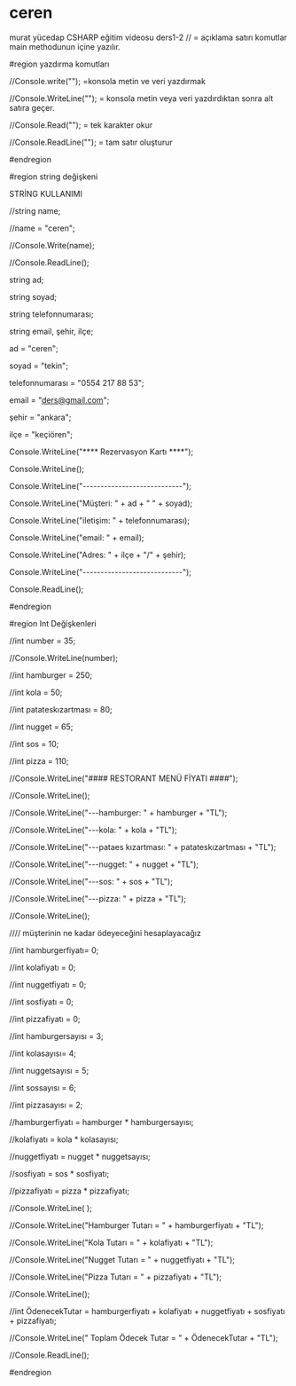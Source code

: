 # ceren
murat yücedap CSHARP eğitim videosu ders1-2 
// = açıklama satırı
komutlar main methodunun içine yazılır.

#region yazdırma komutları 

//Console.write("");  =konsola metin ve veri yazdırmak 

//Console.WriteLine("");  = konsola metin veya veri yazdırdıktan sonra alt satıra geçer.

//Console.Read("");   = tek karakter okur

//Console.ReadLine("");  = tam satır oluşturur

  #endregion


#region string değişkeni

STRİNG KULLANIMI

//string name;

//name = "ceren";

//Console.Write(name);

//Console.ReadLine();


string ad;

string soyad;

string telefonnumarası;

string email, şehir, ilçe;

ad = "ceren";

soyad = "tekin";

telefonnumarası = "0554 217 88 53";

email = "ders@gmail.com";

şehir = "ankara";

ilçe = "keçiören";

Console.WriteLine("**** Rezervasyon Kartı ****");

Console.WriteLine();

Console.WriteLine("----------------------------");

Console.WriteLine("Müşteri: " + ad + " " + soyad);

Console.WriteLine("iletişim: " + telefonnumarası);

Console.WriteLine("email: " + email);

Console.WriteLine("Adres: " + ilçe + "/" + şehir);

Console.WriteLine("----------------------------");

Console.ReadLine();

#endregion

#region Int Değişkenleri

//int number = 35;

//Console.WriteLine(number);

//int hamburger = 250;

//int kola = 50;

//int patateskızartması = 80;

//int nugget = 65;

//int sos = 10;

//int pizza = 110;

//Console.WriteLine("#### RESTORANT MENÜ FİYATI ####");

//Console.WriteLine();

//Console.WriteLine("---hamburger: " + hamburger + "TL");

//Console.WriteLine("---kola: " + kola + "TL");

//Console.WriteLine("---pataes kızartması: " + patateskızartması + "TL");

//Console.WriteLine("---nugget: " + nugget + "TL");

//Console.WriteLine("---sos: " + sos + "TL");

//Console.WriteLine("---pizza: " + pizza + "TL");

//Console.WriteLine();

//// müşterinin ne kadar ödeyeceğini hesaplayacağız

//int hamburgerfiyatı= 0;

//int kolafiyatı = 0;

//int nuggetfiyatı = 0;

//int sosfiyatı = 0;

//int pizzafiyatı = 0;

//int hamburgersayısı = 3;

//int kolasayısı= 4;

//int nuggetsayısı = 5;

//int sossayısı = 6;

//int pizzasayısı = 2;

//hamburgerfiyatı = hamburger * hamburgersayısı;

//kolafiyatı = kola * kolasayısı;

//nuggetfiyatı = nugget * nuggetsayısı;

//sosfiyatı = sos * sosfiyatı;

//pizzafiyatı = pizza * pizzafiyatı;

//Console.WriteLine( );

//Console.WriteLine("Hamburger Tutarı = " + hamburgerfiyatı + "TL");

//Console.WriteLine("Kola Tutarı = " + kolafiyatı + "TL");

//Console.WriteLine("Nugget Tutarı = " + nuggetfiyatı + "TL");

//Console.WriteLine("Pizza Tutarı = " + pizzafiyatı + "TL");

//Console.WriteLine();

//int ÖdenecekTutar = hamburgerfiyatı + kolafiyatı + nuggetfiyatı + sosfiyatı + pizzafiyatı;

//Console.WriteLine(" Toplam Ödecek Tutar = " + ÖdenecekTutar + "TL");

//Console.ReadLine();

#endregion

